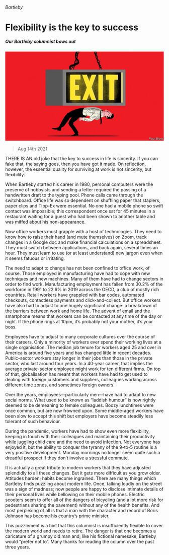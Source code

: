 ###### Bartleby

# Flexibility is the key to success 

##### Our Bartleby columnist bows out 

![image](images/20210814_WBD001_0.jpg) 

> Aug 14th 2021 

THERE IS AN old joke that the key to success in life is sincerity. If you can fake that, the saying goes, then you have got it made. On reflection, however, the essential quality for surviving at work is not sincerity, but flexibility.

When Bartleby started his career in 1980, personal computers were the preserve of hobbyists and sending a letter required the passing of a handwritten draft to the typing pool. Phone calls came through the switchboard. Office life was so dependent on shuffling paper that staplers, paper clips and Tipp-Ex were essential. No one had a mobile phone so swift contact was impossible; this correspondent once sat for 45 minutes in a restaurant waiting for a guest who had been shown to another table and was miffed about his non-appearance.


Now office workers must grapple with a host of technologies. They need to know how to raise their hand (and mute themselves) on Zoom, track changes in a Google doc and make financial calculations on a spreadsheet. They must switch between applications, and back again, several times an hour. They must learn to use (or at least understand) new jargon even when it seems fatuous or irritating.

The need to adapt to change has not been confined to office work, of course. Those employed in manufacturing have had to cope with new techniques and new machines. Many of them have had to change sectors in order to find work. Manufacturing employment has fallen from 30.2% of the workforce in 1991 to 22.6% in 2019 across the OECD, a club of mostly rich countries. Retail workers have grappled with bar codes, automated checkouts, contactless payments and click-and-collect. But office workers have also had to adjust to one hugely significant change: a breakdown of the barriers between work and home life. The advent of email and the smartphone means that workers can be contacted at any time of the day or night. If the phone rings at 10pm, it’s probably not your mother, it’s your boss.

Employees have to adjust to many corporate cultures over the course of their careers. Only a minority of workers ever spend their working lives at a single organisation. The median job tenure for workers aged 25 and over in America is around five years and has changed little in recent decades. Public-sector workers stay longer in their jobs than those in the private sector, who last around four years. In a 40-year career, that implies the average private-sector employee might work for ten different firms. On top of that, globalisation has meant that workers have had to get used to dealing with foreign customers and suppliers, colleagues working across different time zones, and sometimes foreign owners.

Over the years, employees—particularly men—have had to adapt to new social norms. What used to be known as “laddish humour” is now rightly deemed to be demeaning to female colleagues. Boozy lunchtimes were once common, but are now frowned upon. Some middle-aged workers have been slow to accept this shift but employers have become steadily less tolerant of such behaviour.

During the pandemic, workers have had to show even more flexibility, keeping in touch with their colleagues and maintaining their productivity while juggling child care and the need to avoid infection. Not everyone has enjoyed it, but the ability to conquer the tyranny of the 9-to-5 routine is a very positive development. Monday mornings no longer seem quite such a dreadful prospect if they don’t involve a stressful commute.

It is actually a great tribute to modern workers that they have adjusted splendidly to all these changes. But it gets more difficult as you grow older. Attitudes harden; habits become ingrained. There are many things which Bartleby finds puzzling about modern life. Once, talking loudly on the street was a sign of madness; now people are happy to disclose intimate details of their personal lives while bellowing on their mobile phones. Electric scooters seem to offer all of the dangers of bicycling (and a lot more risk for pedestrians sharing the pavement) without any of the health benefits. And most perplexing of all is that a man with the character and record of Boris Johnson has become his country’s prime minister.

This puzzlement is a hint that this columnist is insufficiently flexible to cover the modern world and needs to retire. The danger is that one becomes a caricature of a grumpy old man and, like his fictional namesake, Bartleby would “prefer not to”. Many thanks for reading the column over the past three years.

